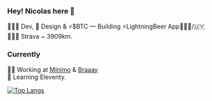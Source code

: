 ### Hey! Nicolas here 👋 

🧑🏽‍💻 Dev, 🎨 Design & ⚡️$BTC — Building ⚡️LightningBeer App📍🇧🇷/🇺🇾<br>
🚴🏼‍♂️ Strava ~ 3909km.<br>

### Currently
👨‍💻 Working at [Mínimo](https://minimo.io) & [Braaay](https://braaay.com)<br>
📖 Learning Eleventy.

[![Top Langs](https://github-readme-stats.vercel.app/api/top-langs/?username=minimo-io&layout=compact)](https://github.com/anuraghazra/github-readme-stats)

